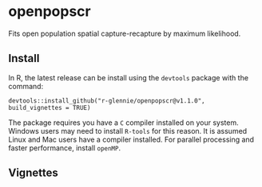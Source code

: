 # openpopscr
Fits open population spatial capture-recapture by maximum likelihood.

## Install 

In R, the latest release can be install using the <code>devtools</code> package
with the command: 

```
devtools::install_github("r-glennie/openpopscr@v1.1.0", build_vignettes = TRUE)
```

The package requires you have a <code>C</code> compiler installed on your system. 
Windows users may need to install <code>R-tools</code> for this reason. 
It is assumed Linux and Mac users have a compiler installed. 
For parallel processing and faster performance, install <code>openMP</code>. 

## Vignettes 

